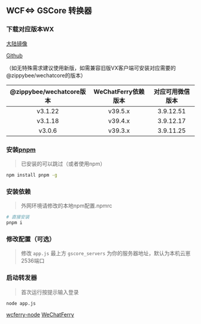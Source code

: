 ## WCF<=> GSCore 转换器

### 下载对应版本WX

[大陆镜像](https://blog.minigg.cn/g/92/)

[Github](https://github.com/MiniGrayGay/wcf_gscore/releases/latest)

（如无特殊需求建议使用新版，如需兼容旧版VX客户端可安装对应需要的@zippybee/wechatcore的版本）

| @zippybee/wechatcore版本 | WeChatFerry依赖版本 | 对应可用微信版本 |
|:------------------------:|:-------------------:|:---------------:|
| v3.1.22                   | v39.5.x              | 3.9.12.51        |
| v3.1.18                   | v39.4.x              | 3.9.12.17        |
| v3.0.6                    | v39.3.x              | 3.9.11.25        |


### 安装[pnpm](https://pnpm.io/zh/installation)

> 已安装的可以跳过（或者使用npm）

```sh
npm install pnpm -g
```

###  安装依赖

> 外网环境请修改的本地npm配置.npmrc

```sh
# 直接安装
pnpm i
```

### 修改配置（可选）

> 修改 `app.js` 最上方 `gscore_servers` 为你的服务器地址，默认为本机云崽2536端口


### 启动转发器

> 首次运行按提示输入登录

```sh
node app.js
```

[wcferry-node](https://github.com/dr-forget/wcferry-node/)
[WeChatFerry](https://github.com/lich0821/WeChatFerry/)
